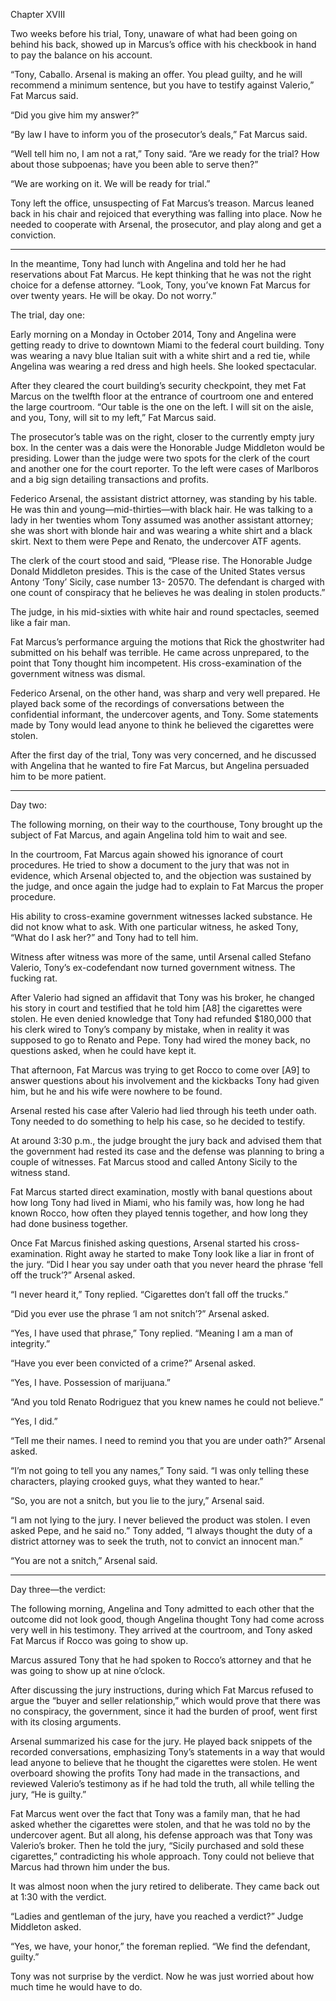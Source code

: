 


Chapter XVIII

Two weeks before his trial, Tony, unaware of what had been going on behind his back, showed up in Marcus’s office with his checkbook in hand to pay the balance on his account.

“Tony, Caballo. Arsenal is making an offer. You plead guilty, and he will recommend a minimum sentence, but you have to testify against Valerio,” Fat Marcus said.

“Did you give him my answer?”

“By law I have to inform you of the prosecutor’s deals,” Fat Marcus said.

“Well tell him no, I am not a rat,” Tony said. “Are we ready for the trial? How about those subpoenas; have you been able to serve then?”

“We are working on it. We will be ready for trial.”

Tony left the office, unsuspecting of Fat Marcus’s treason. Marcus leaned back in his chair and rejoiced that everything was falling into place. Now he needed to cooperate with Arsenal, the prosecutor, and play along and get a conviction.

*************

In the meantime, Tony had lunch with Angelina and told her he had reservations about Fat Marcus. He kept thinking that he was not the right choice for a defense attorney. “Look, Tony, you’ve known Fat Marcus for over twenty years. He will be okay. Do not worry.”

The trial, day one:

Early morning on a Monday in October 2014, Tony and Angelina were getting ready to drive to downtown Miami to the federal court building. Tony was wearing a navy blue Italian suit with a white shirt and a red tie, while Angelina was wearing a red dress and high heels. She looked spectacular.

After they cleared the court building’s security checkpoint, they met Fat Marcus on the twelfth floor at the entrance of courtroom one and entered the large courtroom. “Our table is the one on the left. I will sit on the aisle, and you, Tony, will sit to my left,” Fat Marcus said.

The prosecutor’s table was on the right, closer to the currently empty jury box. In the center was a dais were the Honorable Judge Middleton would be presiding. Lower than the judge were two spots for the clerk of the court and another one for the court reporter. To the left were cases of Marlboros and a big sign detailing transactions and profits.

Federico Arsenal, the assistant district attorney, was standing by his table. He was thin and young—mid-thirties—with black hair. He was talking to a lady in her twenties whom Tony assumed was another assistant attorney; she was short with blonde hair and was wearing a white shirt and a black skirt. Next to them were Pepe and Renato, the undercover ATF agents.

The clerk of the court stood and said, “Please rise. The Honorable Judge Donald Middleton presides. This is the case of the United States versus Antony ‘Tony’ Sicily, case number 13- 20570. The defendant is charged with one count of conspiracy that he believes he was dealing in stolen products.”

The judge, in his mid-sixties with white hair and round spectacles, seemed like a fair man.

Fat Marcus’s performance arguing the motions that Rick the ghostwriter had submitted on his behalf was terrible. He came across unprepared, to the point that Tony thought him incompetent. His cross-examination of the government witness was dismal.

Federico Arsenal, on the other hand, was sharp and very well prepared. He played back some of the recordings of conversations between the confidential informant, the undercover agents, and Tony. Some statements made by Tony would lead anyone to think he believed the cigarettes were stolen.

After the first day of the trial, Tony was very concerned, and he discussed with Angelina that he wanted to fire Fat Marcus, but Angelina persuaded him to be more patient.

***********

Day two:

The following morning, on their way to the courthouse, Tony brought up the subject of Fat Marcus, and again Angelina told him to wait and see.

In the courtroom, Fat Marcus again showed his ignorance of court procedures. He tried to show a document to the jury that was not in evidence, which Arsenal objected to, and the objection was sustained by the judge, and once again the judge had to explain to Fat Marcus the proper procedure.

His ability to cross-examine government witnesses lacked substance. He did not know what to ask. With one particular witness, he asked Tony, “What do I ask her?” and Tony had to tell him.

Witness after witness was more of the same, until Arsenal called Stefano Valerio, Tony’s ex-codefendant now turned government witness. The fucking rat.

After Valerio had signed an affidavit that Tony was his broker, he changed his story in court and testified that he told him [A8] the cigarettes were stolen. He even denied knowledge that Tony had refunded $180,000 that his clerk wired to Tony’s company by mistake, when in reality it was supposed to go to Renato and Pepe. Tony had wired the money back, no questions asked, when he could have kept it.

That afternoon, Fat Marcus was trying to get Rocco to come over [A9] to answer questions about his involvement and the kickbacks Tony had given him, but he and his wife were nowhere to be found.

Arsenal rested his case after Valerio had lied through his teeth under oath. Tony needed to do something to help his case, so he decided to testify.

At around 3:30 p.m., the judge brought the jury back and advised them that the government had rested its case and the defense was planning to bring a couple of witnesses. Fat Marcus stood and called Antony Sicily to the witness stand.

Fat Marcus started direct examination, mostly with banal questions about how long Tony had lived in Miami, who his family was, how long he had known Rocco, how often they played tennis together, and how long they had done business together.

Once Fat Marcus finished asking questions, Arsenal started his cross-examination. Right away he started to make Tony look like a liar in front of the jury. “Did I hear you say under oath that you never heard the phrase ‘fell off the truck’?” Arsenal asked.

“I never heard it,” Tony replied. “Cigarettes don’t fall off the trucks.”

“Did you ever use the phrase ‘I am not snitch’?” Arsenal asked.

“Yes, I have used that phrase,” Tony replied. “Meaning I am a man of integrity.”

“Have you ever been convicted of a crime?” Arsenal asked.

“Yes, I have. Possession of marijuana.”

“And you told Renato Rodriguez that you knew names he could not believe.”

“Yes, I did.”

“Tell me their names. I need to remind you that you are under oath?” Arsenal asked.

“I’m not going to tell you any names,” Tony said. “I was only telling these characters, playing crooked guys, what they wanted to hear.”

“So, you are not a snitch, but you lie to the jury,” Arsenal said.

“I am not lying to the jury. I never believed the product was stolen. I even asked Pepe, and he said no.” Tony added, “I always thought the duty of a district attorney was to seek the truth, not to convict an innocent man.”

“You are not a snitch,” Arsenal said.

*************

Day three—the verdict:

The following morning, Angelina and Tony admitted to each other that the outcome did not look good, though Angelina thought Tony had come across very well in his testimony. They arrived at the courtroom, and Tony asked Fat Marcus if Rocco was going to show up.

Marcus assured Tony that he had spoken to Rocco’s attorney and that he was going to show up at nine o’clock.

After discussing the jury instructions, during which Fat Marcus refused to argue the “buyer and seller relationship,” which would prove that there was no conspiracy, the government, since it had the burden of proof, went first with its closing arguments.

Arsenal summarized his case for the jury. He played back snippets of the recorded conversations, emphasizing Tony’s statements in a way that would lead anyone to believe that he thought the cigarettes were stolen. He went overboard showing the profits Tony had made in the transactions, and reviewed Valerio’s testimony as if he had told the truth, all while telling the jury, “He is guilty.”

Fat Marcus went over the fact that Tony was a family man, that he had asked whether the cigarettes were stolen, and that he was told no by the undercover agent. But all along, his defense approach was that Tony was Valerio’s broker. Then he told the jury, “Sicily purchased and sold these cigarettes,” contradicting his whole approach. Tony could not believe that Marcus had thrown him under the bus.

It was almost noon when the jury retired to deliberate. They came back out at 1:30 with the verdict.

“Ladies and gentleman of the jury, have you reached a verdict?” Judge Middleton asked.

“Yes, we have, your honor,” the foreman replied. “We find the defendant, guilty.”

Tony was not surprise by the verdict. Now he was just worried about how much time he would have to do.
